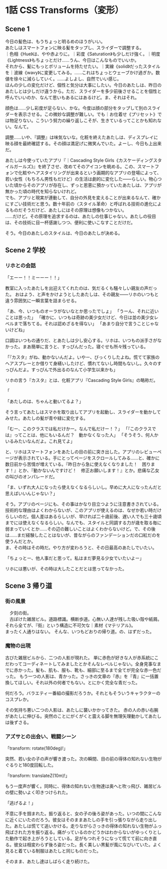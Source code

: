 # 1話 CSS Transforms（変形）

## Scene 1

今日の髪色は、もうちょっと明るめのほうがいい。  
あたしはスマートフォンに映る髪をタップし、スライダーで調整する。  
｜色相《Hue》は、やや赤よりに。｜彩度《Saturation》も少しだけ強く。｜明度《Lightness》もちょっとだけ……うん、今日はこんなものでいいか。  
それから、髪にもっとボリュームを持たせたい。｜実線《solid》だったスタイルを｜波線《wavy》に変更してみる。……これはちょっとウェーブかけ過ぎか。数値を徐々に減らしていく。……よしよし、自然でいい感じ。  
ほんの少しの変化だけど、個性と気分は大事にしたい。今日のあたしは、昨日のあたしとは少しだけ違うから。ただ、スライダーを多少前後させることを個性と呼んでいいのか、なんて思いもあるにはあるけど。ま、それはそれ。

顔色は……少し彩度が足らない、かな。今度は顔の部分をタップして別のスライダーを表示させる。この微妙な調整が難しい。でも｜お仕着せ《プリセット》では物足りない。こういう努力の繰り返しこそが、生きているってことかも知れない。なんて。

調整……いや、『調整』は味気ないな。化粧を終えたあたしは、ディスプレイに映る顔を最終確認する。その顔は満足げに微笑んでいた。よーし、今日も上出来だ。

あたしは今使っていたアプリ『｜Cascading Style Girls《カスケーディングスタイルガールズ》』を終了させ、改めてそのアイコンを眺める。この、スマートフォンで化粧やヘアスタイリングが出来るという画期的なアプリの登場によって、若い女性（もちろん男性もだけど）の生活は劇的に変化した――らしい。物心ついた頃からそのアプリが存在し、ずっと恩恵に預かっていたあたしは、アプリが無かった頃の時代を知らないけれど。  
でも、アプリと現実が連動して、自分の外見を変えることが出来るなんて、確かにすごい技術だと思う。数十年前の〈スタイル革命〉と呼ばれる技術の進化によるものだそうだけど、あたしにはその原理は想像もつかない。  
……だけど。その原理を追求するのは、あたしの仕事じゃない。あたしの役目は、その技術に目一杯感謝しつつ、便利に使いこなすことだけだ。

そう。今日のあたしのスタイルは、今日のあたしが決める。

## Scene 2 学校

### リホとの会話

「エーー！！ミーーー！！」

教室に入ったあたしを出迎えてくれたのは、気だるくも騒々しい親友の声だった。
おはよう、と声をかけようとしたあたしは、その親友――リホのいつもと違う雰囲気に一瞬言葉を詰まらせる。

「あ、今、いつものオーラがないなとか思ったでしょ」
「うーん、それに近いことは思った」
「確かに、いつもは奇跡の美少女だけど、今日は並の美少女レベルまで落ちてる。それは認めざるを得ない」
「あまり自分で言うことじゃないけどね」

口調はいつもの通りだ、とあたしは少し安心する。リホは、いつもの派手さがなかった。まあ簡単に言うと、すっぴんだった。寝ぐせも所々残っている。

「『カスタ』がね、動かないんだよ。いやー、びっくりしたよね。慌てて家族のヘアスプレーとか借りて身繕いしたけど、慣れてないし時間もないし。久々のすっぴんだよ。すっぴんで外出るのなんて小学生以来かも」

リホの言う『カスタ』とは、化粧アプリ『Cascading Style Girls』の略称だ。

「

「あたしのは、ちゃんと動いてるよ？」

そう言ってあたしはスマホを取り出してアプリを起動し、スライダーを動かしてみせた。あたしの髪が青や緑に変化する。

「むー、このクラスでは私だけかー。なんで私だけー！？」
「『このクラスでは』ってことは、他にもいるんだ？　動かなくなった人」
「そうそう、何人かいるみたいなんだよ。これ見てよ」

と、リホはスマートフォンをあたしの目の前に突き出した。アプリのレビューページが表示されている。手にとってページをスクロールしてみる……と、確かに数日前から苦情が増えている。『昨日から急に使えなくなりました！　困ります！』とか、『動かないんですけど！　修正お願いします！』とか。悲痛な乙女の叫びのオンパレードだ。

「ま、いずれ大人になったら使えなくなるらしいし。早めに大人になったんだと思えばいいんじゃない？」

そう。アプリのページにも、その事はかなり目立つように注意書きされている。
技術的な理由はよくわからないが、このアプリが使えるのは、なぜか若い時だけらしいのだ。個人差はあるらしいが、早ければ二十歳前後、遅い人でも三十歳頃までには使えなくなるらしい。なんでも、スタイルと同調する力が歳を取る毎に弱まっていくとか……その辺の難しいことはよくわからないけど。で、その後は……まだ経験したことはないが、昔ながらのファンデーションだの口紅だのを使うんだとか。  
ま、その時はその時だ。やり方が変わろうと、その日最高のあたしでいたい。

「ちょっとー、他人事だと思って。私はまだ夢見る少女でいたいよー」



リホには悪いが、その時は大したことだとは思ってなかった。

## Scene 3 帰り道

### 街の風景

　夕刻の街。  
　古ぼけた雑居ビル。道路標識。横断歩道。心無い人達が残した吸い殻や紙屑。それら全てが、『街』という構造に不可欠な｜素材《マテリアル》。  
まったく人通りはない。
そんな、いつもどおりの帰り道。の、はずだった。

### 魔物の出現
古びた雑居ビルから、二つの人影が現れた。
単に赤色が好きな人が赤系統にこだわってコーディネートしてみましたとかそんなレベルじゃない。全身見事なまでに赤かった。髪も、肌も、服も、靴も、細部に至るまで全てが完全な赤一色だった。
もう一つの人影は、青かった。さっきの文章の『赤』を『青』に一括置換してほしい。それ以外の何者でもない。とにかく完全な青だった。

何だろう。バラエティー番組の撮影だろうか。それともそういうキャラクターのコスプレか。

その気持ち悪い二つの人影は、あたしに襲いかかってきた。
赤の人の赤い右腕があたしに伸びる。突然のことにがくがくと震える脚を無理矢理動かしてあたしは後ずさる。

### アズサとの出会い、戦闘シーン

「transform: rotate(180deg)!」

突然、若い女の子の声が響き渡った。次の瞬間、目の前の得体の知れない生物がぐるりと180度回転した。

「transform: translateZ(10m)!」

もう一度声が響く。同時に、得体の知れない生物達は奥へと吹っ飛び、雑居ビルの壁に勢いよく叩きつけられた。

「逃げるよ！」

不意に手を掴まれた。振り返ると、女の子の後ろ姿があった。いつの間にこんなに近くにいたのだろう。彼女はそのままあたしの手を引っ張りながら走り出した。あたしは慌てて追いかける。走りながらさっきの得体の知れない生物がふっ飛ばされた方を振り返る。痛がっているのかどうかはわからないがゆっくりとした動作で起き上がろうとしている。足がもつれそうになって慌てて前に向き直る。彼女は相変わらず後ろ姿だった。長く美しい黒髪が風になびいていた。よく見ると着ている制服はあたしと同じものだった。

そのまま、あたし達はしばらく走り続けた。
